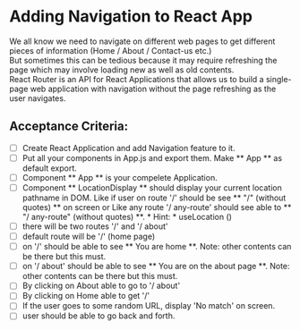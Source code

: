 # Adding Navigation to React App
We all know we need to navigate on different web pages to get different pieces of information (Home / About / Contact-us etc.) <br>
But sometimes this can be tedious because it may require refreshing the page which may involve loading new as well as old contents. <br>
React Router is an API for React Applications that allows us to build a single-page web application with navigation without the page refreshing as the user navigates. <br>

## Acceptance Criteria:
- [ ] Create React Application and add Navigation feature to it.
- [ ] Put all your components in App.js and export them. Make ** App ** as default export.
- [ ] Component ** App ** is your compelete Application.
- [ ] Component ** LocationDisplay ** should display your current location pathname in DOM. Like if user on route '/' should be see ** "/" (without quotes) ** on screen or Like any route '/ any-route' should see able to ** "/ any-route" (without quotes) **. * Hint: * useLocation ()
- [ ] there will be two routes '/' and '/ about'
- [ ] default route will be '/' (home page)
- [ ] on '/' should be able to see ** You are home **. Note: other contents can be there but this must.
- [ ] on '/ about' should be able to see ** You are on the about page **. Note: other contents can be there but this must.
- [ ] By clicking on About able to go to '/ about'
- [ ] By clicking on Home able to get '/'
- [ ] If the user goes to some random URL, display 'No match' on screen.
- [ ] user should be able to go back and forth.
